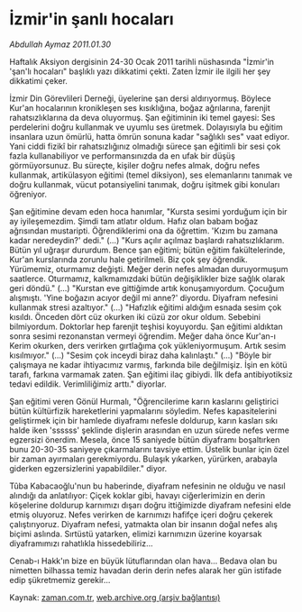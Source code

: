 # İzmir'in şanlı hocaları

*Abdullah Aymaz 2011.01.30*

<td class="columnist-detail">
<p>Haftalık Aksiyon dergisinin 24-30 Ocak 2011 tarihli nüshasında "İzmir'in 'şan'lı hocaları" başlıklı yazı dikkatimi çekti. Zaten İzmir ile ilgili her şey dikkatimi çeker.</p>
<p>
<div id="haberMetinDiv">
<p>İzmir Din Görevlileri Derneği, üyelerine şan dersi aldırıyormuş. Böylece Kur'an hocalarının kronikleşen ses kısıklığına, boğaz ağrılarına, farenjit rahatsızlıklarına da deva oluyormuş. Şan eğitiminin iki temel gayesi: Ses perdelerini doğru kullanmak ve uyumlu ses üretmek. Dolayısıyla bu eğitim insanlara uzun ömürlü, hatta ömrün sonuna kadar "sağlıklı ses" vaat ediyor. Yani ciddi fizikî bir rahatsızlığınız olmadığı sürece şan eğitimli bir sesi çok fazla kullanabiliyor ve performansınızda da en ufak bir düşüş görmüyorsunuz. Bu süreçte, kişiler doğru nefes almak, doğru nefes kullanmak, artikülasyon eğitimi (temel diksiyon), ses elemanlarını tanımak ve doğru kullanmak, vücut potansiyelini tanımak, doğru işitmek gibi konuları öğreniyor.
<p> Şan eğitimine devam eden hoca hanımlar, "Kursta sesimi yorduğum için bir ay iyileşemezdim. Şimdi tam atlatır oldum. Hafız olan babam boğaz ağrısından mustaripti. Öğrendiklerimi ona da öğrettim. 'Kızım bu zamana kadar neredeydin?' dedi." (...) "Kurs açılır açılmaz başlardı rahatsızlıklarım. Bütün yıl uğraşır dururdum. Bence şan eğitimi; bütün eğitim fakültelerinde, Kur'an kurslarında zorunlu hale getirilmeli. Biz çok şey öğrendik. Yürümemiz, oturmamız değişti. Meğer derin nefes almadan duruyormuşum saatlerce. Oturmamız, kalkmamızdaki bütün değişiklikler bize sağlık olarak geri döndü." (...) "Kurstan eve gittiğimde artık konuşamıyordum. Çocuğum alışmıştı. 'Yine boğazın acıyor değil mi anne?' diyordu. Diyafram nefesini kullanmak stresi azaltıyor." (...) "Hafızlık eğitimi aldığım esnada sesim çok kısıldı. Önceden dört cüz okurken iki cüzü zor okur oldum. Sebebini bilmiyordum. Doktorlar hep farenjit teşhisi koyuyordu. Şan eğitimi aldıktan sonra sesimi rezonanstan vermeyi öğrendim. Meğer daha önce Kur'an-ı Kerim okurken, ders verirken gırtlağıma çok yükleniyormuşum. Artık sesim kısılmıyor." (...) "Sesim çok inceydi biraz daha kalınlaştı." (...) "Böyle bir çalışmaya ne kadar ihtiyacımız varmış, farkında bile değilmişiz. İşin en kötü tarafı, farkına varmamak zaten. Şan eğitimi ilaç gibiydi. İlk defa antibiyotiksiz tedavi edildik. Verimliliğimiz arttı." diyorlar.
<p> Şan eğitimi veren Gönül Hurmalı, "Öğrencilerime karın kaslarını geliştirici bütün kültürfizik hareketlerini yapmalarını söyledim. Nefes kapasitelerini geliştirmek için bir hamlede diyaframı nefesle doldurup, karın kasları sıkı halde iken 'ssssss' şeklinde dişlerin arasından en uzun sürede nefes verme egzersizi önerdim. Mesela, önce 15 saniyede bütün diyaframı boşaltırken bunu 20-30-35 saniyeye çıkarmalarını tavsiye ettim. Üstelik bunlar için özel bir zaman ayırmaları gerekmiyordu. Bulaşık yıkarken, yürürken, arabayla giderken egzersizlerini yapabildiler." diyor.
<p> Tûba Kabacaoğlu'nun bu haberinde, diyafram nefesinin ne olduğu ve nasıl alındığı da anlatılıyor: Çiçek koklar gibi, havayı ciğerlerimizin en derin köşelerine doldurup karnımızı dışarı doğru ittiğimizde diyafram nefesini elde etmiş oluyoruz. Nefes verirken de karnımızı hafifçe içeri doğru çekerek çalıştırıyoruz. Diyafram nefesi, yatmakta olan bir insanın doğal nefes alış biçimi aslında. Sırtüstü yatarken, elimizi karnımızın üzerine koyarsak diyaframımızı rahatlıkla hissedebiliriz...
<p> Cenab-ı Hakk'ın bize en büyük lütuflarından olan hava... Bedava olan bu nimetten bilhassa temiz havadan derin derin nefes alarak her gün istifade edip şükretmemiz gerekir...</p></p></p></p></p></div>
</p>
<a href="http://web.archive.org/web/20110204113426/mailto:/">
</a></td>

Kaynak: [zaman.com.tr](http://zaman.com.tr/yazar.do?yazino=1086314), [web.archive.org (arşiv bağlantısı)](http://web.archive.org/web/20110204113426/http://www.zaman.com.tr:80/yazar.do?yazino=1086314)
